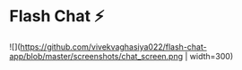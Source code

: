 
# Flash Chat ⚡️

![](https://github.com/vivekvaghasiya022/flash-chat-app/blob/master/screenshots/chat_screen.png | width=300)
